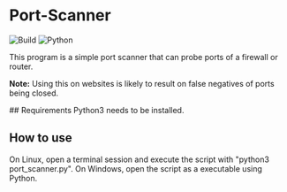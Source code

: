 # Port-Scanner
![Build](https://img.shields.io/badge/Build_Status-Complete-green)
![Python](https://img.shields.io/badge/Python-3-blue)

<p>
This program is a simple port scanner that can probe ports of a firewall or router.

<b>Note:</b> Using this on websites is likely to result on false negatives of ports being closed.
</p>
## Requirements
Python3 needs to be installed.

## How to use
On Linux, open a terminal session and execute the script with "python3 port_scanner.py". On Windows, open the script as a executable using Python.
